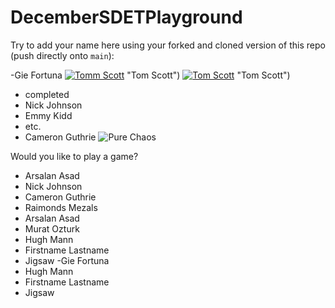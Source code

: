 # DecemberSDETPlayground

Try to add your name here using your forked and cloned version of this repo (push directly onto `main`):

-Gie Fortuna
[![Tomm Scott](http://i3.ytimg.com/vi/g_EnsU88o6M/hqdefault.jpgg)](https://www.youtube.com/watch?v=g_EnsU88o6M) "Tom Scott")
[![Tom Scott](http://i3.ytimg.com/vi/g_EnsU88o6M/hqdefault.jpgg)](https://www.youtube.com/watch?v=g_EnsU88o6M) "Tom Scott")
- completed
- Nick Johnson
- Emmy Kidd
- etc.
- Cameron Guthrie
![Pure Chaos](https://imgur.com/TxHp9NU.png)

Would you like to play a game? 

- Arsalan Asad
- Nick Johnson
- Cameron Guthrie
- Raimonds Mezals
- Arsalan Asad
- Murat Ozturk
- Hugh Mann
- Firstname Lastname
- Jigsaw
-Gie Fortuna
- Hugh Mann
- Firstname Lastname
- Jigsaw
